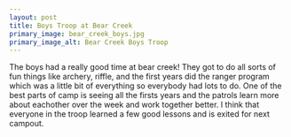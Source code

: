 ```yaml
---
layout: post
title: Boys Troop at Bear Creek
primary_image: bear_creek_boys.jpg
primary_image_alt: Bear Creek Boys Troop
---
```


The boys had a really good time at bear creek! They got to do all sorts of fun
things like archery, riffle, and the first years did the ranger program which
was a little bit of everything so everybody had lots to do. One of the best
parts of camp is seeing all the firsts years and the patrols learn more about
eachother over the week and work together better. I think that everyone in the
troop learned a few good lessons and is exited for next campout.
